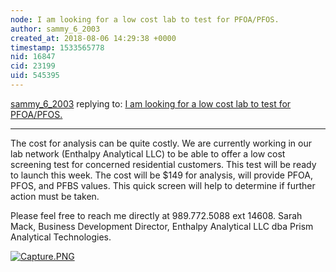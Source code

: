 ```yaml
---
node: I am looking for a low cost lab to test for PFOA/PFOS. 
author: sammy_6_2003
created_at: 2018-08-06 14:29:38 +0000
timestamp: 1533565778
nid: 16847
cid: 23199
uid: 545395
---
```




[sammy_6_2003](../profile/sammy_6_2003) replying to: [I am looking for a low cost lab to test for PFOA/PFOS. ](../notes/UpperPotomacRiverkeeper/08-03-2018/i-am-looking-for-a-low-cost-lab-to-test-for-pfoa-pfos)

----
The cost for analysis can be quite costly. We are currently working in our lab network (Enthalpy Analytical LLC) to be able to offer a low cost screening test for concerned residential customers. This test will be ready to launch this week. The cost will be $149 for analysis, will provide PFOA, PFOS, and PFBS values. This quick screen will help to determine if further action must be taken. 

Please feel free to reach me directly at 989.772.5088 ext 14608. 
Sarah Mack, Business Development Director, Enthalpy Analytical LLC dba Prism Analytical Technologies. 


[![Capture.PNG](/i/26089)](/i/26089)



